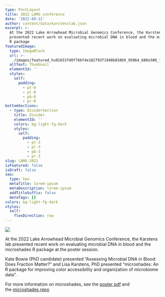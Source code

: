 ```yaml
---
type: PostLayout
title: 2022 LAMG conference
date: '2022-09-12'
author: content/data/karstenslab.json
excerpt: >-
  At the 2022 Lake Arrowhead Microbial Genomics Conference, the Karstens lab
  presented recent work on evaluating microbial DNA in blood and the microshades
  R package
featuredImage:
  type: ImageBlock
  url: >-
    /images/featured_hu81653fd0f76bf4e182793f1940b810b9_95064_680x500_fill_q90_lanczos_smart1_3.png
  altText: Thumbnail
  elementId: ''
  styles:
    self:
      padding:
        - pt-0
        - pl-0
        - pb-0
        - pr-0
bottomSections:
  - type: DividerSection
    title: Divider
    elementId: ''
    colors: bg-light-fg-dark
    styles:
      self:
        padding:
          - pt-3
          - pl-3
          - pb-3
          - pr-3
slug: LAMG-2022
isFeatured: false
isDraft: false
seo:
  type: Seo
  metaTitle: lorem-ipsum
  metaDescription: lorem-ipsum
  addTitleSuffix: false
  metaTags: []
colors: bg-light-fg-dark
styles:
  self:
    flexDirection: row
---
```

![](/images/featured_hu81653fd0f76bf4e182793f1940b810b9_95064_680x500_fill_q90_lanczos_smart1_3.png)

At the 2022 Lake Arrowhead Microbial Genomics Conference, the Karstens lab presented recent work on evaluating microbial DNA in blood and the microshades R package at the poster session.

Kate Bowie (PhD candidate) presented “Assessing Microbial DNA in Blood: Does Fraction Matter?​” and Lisa Karstens, PhD presented “microshades: An R package for improving color accessibility and organization of microbiome data”.

For more information on microshades, see the [poster pdf](https://github.com/KarstensLab/Presentations/blob/main/2022-LAMG/2022_LAMG_microshades_poster.pdf) and the [microshades repo](https://karstenslab.github.io/microshades)
